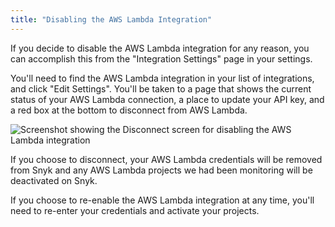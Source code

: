```yaml
---
title: "Disabling the AWS Lambda Integration"
---
```

If you decide to disable the AWS Lambda integration for any reason, you can accomplish this from the "Integration Settings" page in your settings.

You'll need to find the AWS Lambda integration in your list of integrations, and click "Edit Settings". You'll be taken to a page that shows the current status of your AWS Lambda connection, a place to update your API key, and a red box at the bottom to disconnect from AWS Lambda.

![Screenshot showing the Disconnect screen for disabling the AWS Lambda integration](https://res.cloudinary.com/snyk/image/upload/c_scale,q_auto,w_auto/v1493156542/serverless-docs/aws-disconnect.png)

If you choose to disconnect, your AWS Lambda credentials will be removed from Snyk and any AWS Lambda projects we had been monitoring will be deactivated on Snyk.

If you choose to re-enable the AWS Lambda integration at any time, you'll need to re-enter your credentials and activate your projects.

